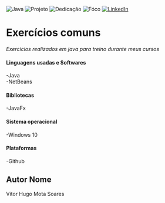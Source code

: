 <!-- Improved compatibility of back to top link: See: https://github.com/othneildrew/Best-README-Template/pull/73 -->
<a name="readme-top"></a>



<!--
***Tirei como base um template de um projeto de outro github
***https://github.com/othneildrew/Best-README-Template/blob/master/README.md?plain=1
-->



<!-- PROJECT SHIELDS -->
<!--
*** I'm using markdown "reference style" links for readability.
*** Reference links are enclosed in brackets [ ] instead of parentheses ( ).
*** See the bottom of this document for the declaration of the reference variables
*** for contributors-url, forks-url, etc. This is an optional, concise syntax you may use.
*** https://www.markdownguide.org/basic-syntax/#reference-style-links
-->
![Java][Java-shield]
![Projeto][Projeto-shield]
![Dedicação][Dedicação-shield]
![Fóco][Fóco-shield]
[![LinkedIn][linkedin-shield]][linkedin-url]



#  Exercícios comuns


*Exercicios realizados em java para treino durante meus cursos*



####  Linguagens usadas e Softwares

-Java<br>
-NetBeans


####  Bibliotecas 
-JavaFx


####  Sistema operacional
-Windows 10

#### Plataformas

-Github

##  Autor Nome


Vitor Hugo Mota Soares 

[Java-shield]:https://img.shields.io/badge/Java--blue?style=for-the-badge
[Fóco-shield]: https://img.shields.io/badge/F%C3%B3co--silver?style=for-the-badge&logoColor=white&labelColor=orange
[Dedicação-shield]:https://img.shields.io/badge/Dedica%C3%A7%C3%A3o--red?style=for-the-badge&logoColor=white&labelColor=Navy%20blue
[Projeto-shield]: https://img.shields.io/badge/Projeto--red?style=for-the-badge&logoColor=white&labelColor=silver
[Motivador-shield]: https://img.shields.io/badge/Esfor%C3%A7o--red?style=for-the-badge&logoColor=white&labelColor=teal   
[linkedin-shield]: https://img.shields.io/badge/-brightgreen?style=for-the-badge&logo=linkedin&logoColor=white&label=LinkedIn&labelColor=blue&color=blue
[linkedin-url]: https://www.linkedin.com/in/vitor-hugo99/
